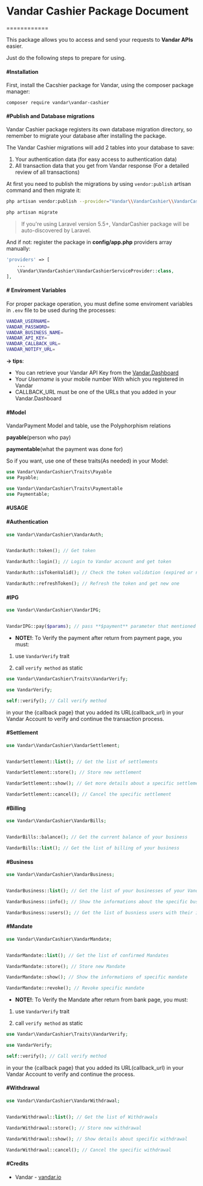 # Vandar Cashier Package Document
============

This package allows you to access and send your requests to **Vandar APIs** easier.

Just do the following steps to prepare for using.



#### #Installation

First, install the Cacshier package for Vandar, using the composer package manager:

	composer require vandar\vandar-cashier



#### #Publish and Database migrations

Vandar Cashier package registers its own database migration directory, so remember to migrate your database after installing the package.

The Vandar Cashier migrations will add 2 tables into your database to save:
1. Your authentication data (for easy access to authentication data)
2. All transaction data that you get from Vandar response (For a detailed review of all transactions)



At first you need to publish the migrations by using `vendor:publish` artisan command and then migrate it:
```bash
php artisan vendor:publish --provider="Vandar\\VandarCashier\\VandarCashierServiceProvider" --tag=migrations

php artisan migrate
```

> If you're using Laravel version 5.5+, VandarCashier package will be auto-discovered by Laravel. 

And if not: register the package in **config/app.php** providers array manually:
```php
'providers' => [
	...
	\Vandar\VandarCashier\VandarCashierServiceProvider::class,
],
```



#### # Enviroment Variables

For proper package operation, you must define some enviroment variables in `.env` file to be used during the processes:


```bash
VANDAR_USERNAME=
VANDAR_PASSWORD=
VANDAR_BUSINESS_NAME=
VANDAR_API_KEY=
VANDAR_CALLBACK_URL=
VANDAR_NOTIFY_URL=
```
**-> tips**:
-  You can retrieve your Vandar API Key from the [Vandar.Dashboard](https://dash.vandar.io/)
-  Your _Username_ is your mobile number With which you registered in Vandar
-  CALLBACK_URL must be one of the URLs that you added in your Vandar.Dashboard



#### #Model
VandarPayment Model and table, use the Polyphorphism relations

**payable**(person who pay)
    
**paymentable**(what the payment was done for)

So if you want, use one of these traits(As needed) in your Model:

```php
use Vandar\VandarCashier\Traits\Payable
use Payable;

use Vandar\VandarCashier\Traits\Paymentable
use Paymentable;

```



#### #**USAGE**


#### #Authentication
```php
use Vandar\VandarCashier\VandarAuth;


VandarAuth::token(); // Get token

VandarAuth::login(); // Login to Vandar account and get token

VandarAuth::isTokenValid(); // Check the token validation (expired or no?)

VandarAuth::refreshToken(); // Refresh the token and get new one

```



#### #IPG
```php
use Vandar\VandarCashier\VandarIPG;


VandarIPG::pay($params); // pass **$payment** parameter that mentioned in the Vandar Document to do the all payment process.
```
+ **NOTE!**: To Verify the payment after return from payment page, you must:

1. use `VandarVerify` trait

2. call `verify method` as static

```php
use Vandar\VandarCashier\Traits\VandarVerify;

use VandarVerify;

self::verify(); // Call verify method
```
in your the {callback page} that you added its URL(callback_url) in your Vandar Account to verify and continue the transaction process. 




#### #Settlement
```php
use Vandar\VandarCashier\VandarSettlement;


VandarSettlement::list(); // Get the list of settlements

VandarSettlement::store(); // Store new settlement

VandarSettlement::show(); // Get more details about a specific settlement

VandarSettlement::cancel(); // Cancel the specific settlement
```



#### #Billing
```php
use Vandar\VandarCashier\VandarBills;


VandarBills::balance(); // Get the current balance of your business

VandarBills::list(); // Get the list of billing of your business
```



#### #Business
```php
use Vandar\VandarCashier\VandarBusiness;


VandarBusiness::list(); // Get the list of your businesses of your Vandar account

VandarBusiness::info(); // Show the informations about the specific business

VandarBusiness::users(); // Get the list of busniess users with their informations

```



#### #Mandate
```php
use Vandar\VandarCashier\VandarMandate;


VandarMandate::list(); // Get the list of confirmed Mandates

VandarMandate::store(); // Store new Mandate

VandarMandate::show(); // Show the informations of specific mandate

VandarMandate::revoke(); // Revoke specific mandate

```
+ **NOTE!**: To Verify the Mandate after return from bank page, you must:

1. use `VandarVerify` trait

2. call `verify method` as static

```php
use Vandar\VandarCashier\Traits\VandarVerify;

use VandarVerify;

self::verify(); // Call verify method
```
in your the {callback page} that you added its URL(callback_url) in your Vandar Account to verify and continue the process.


#### #Withdrawal
```php
use Vandar\VandarCashier\VandarWithdrawal;


VandarWithdrawal::list(); // Get the list of Withdrawals

VandarWithdrawal::store(); // Store new withdrawal

VandarWithdrawal::show(); // Show details about specific withdrawal

VandarWithdrawal::cancel(); // Cancel the specific withdrawal

```



#### #Credits

 - Vandar - [vandar.io](https://vandar.io)
